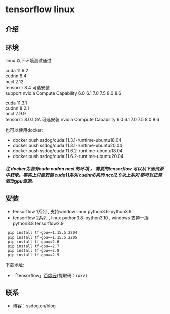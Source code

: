 # tensorflow linux


## 介绍

## 环境

linux 以下环境测试通过

  cuda 11.6.2   
  cudnn 8.4   
  nccl 2.12   
  tensorrt: 8.4 可选安装     
  support nvidia Compute Capability 6.0 6.1 7.0 7.5 8.0 8.6  

  cuda 11.3.1   
  cudnn 8.2.1   
  nccl 2.9.9  
  tensorrt: 8.0.1 GA 可选安装
  nvidia Compute Capability 6.0 6.1 7.0 7.5 8.0 8.6
  
  也可以使用docker:
  - docker push ssdog/cuda:11.3.1-runtime-ubuntu18.04
  - docker push ssdog/cuda:11.3.1-runtime-ubuntu20.04
  - docker push ssdog/cuda:11.6.2-runtime-ubuntu18.04
  - docker push ssdog/cuda:11.6.2-runtime-ubuntu20.04

 ##### 注 docker为装有cuda cudnn nccl 的环境 ， 需要的tensorflow 可以从下面资源中获取。事实上只要安装 cuda11系列 cudnn8系列 nccl2.9以上系列 都可以正常驱动gpu资源。 

## 安装
  - tensorflow 1系列 , 支持window linux python3.6-python3.9
  - tensorflow 2系列 , linux python3.8-python3.10 , windows 支持一版 python3.8 tensorflow2.9
  
 ```
  pip install tf-gpu==1.15.5.2204
  pip install tf-gpu==1.15.5.2205
  pip install tf-gpu==2.6
  pip install tf-gpu==2.7
  pip install tf-gpu==2.8
  pip install tf-gpu==2.9
```
 




下载地址:


- 「tensorflow」[百度云](https://pan.baidu.com/s/1PXelYOJ2yqWfWfY7qAL4wA )(提取码：rpxv)





## 联系

- 博客：ssdog.cn/blog
